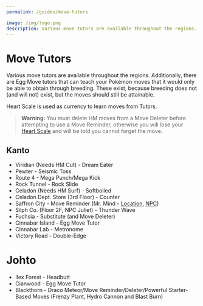 ```yaml
---
permalink: /guides/move-tutors

image: /img/logo.png
description: Various move tutors are available throughout the regions. Additionally, there are Egg Move tutors that can teach your Pokémon moves that it would only be able to obtain through breeding. These exist, because breeding does not (and will not) exist, but the moves should still be attainable.
---
```


# Move Tutors

Various move tutors are available throughout the regions. Additionally, there are Egg Move tutors that can teach your Pokémon moves that it would only be able to obtain through breeding. These exist, because breeding does not (and will not) exist, but the moves should still be attainable.

Heart Scale is used as currency to learn moves from Tutors.

> __Warning:__ You must delete HM moves from a Move Deleter before attempting to
> use a Move Reminder, otherwise you will lose your
> [Heart Scale](/items/heart-scale) and will be told you cannot forget the move.

## Kanto

* Viridian (Needs HM Cut) - Dream Eater
* Pewter - Seismic Toss
* Route 4 - Mega Punch/Mega Kick
* Rock Tunnel - Rock Slide
* Celadon (Needs HM Surf) - Softboiled
* Celadon Dept. Store (3rd Floor) - Counter
* Saffron City - Move Reminder (Mr. Mind - [Location](/img/maps/saffron-move-relearner-building.png), [NPC](/img/maps/saffron-move-relearner-npc.png))
* Silph Co. (Floor 2F, NPC Juliet) - Thunder Wave
* Fuchsia - Substitute (and Move Deleter)
* Cinnabar Island - Egg Move Tutor
* Cinnabar Lab - Metronome
* Victory Road - Double-Edge

# Johto

* Ilex Forest - Headbutt
* Cianwood - Egg Move Tutor
* Blackthorn - Draco Meteor/Move Reminder/Deleter/Powerful Starter-Based Moves (Frenzy Plant, Hydro Cannon and Blast Burn)
